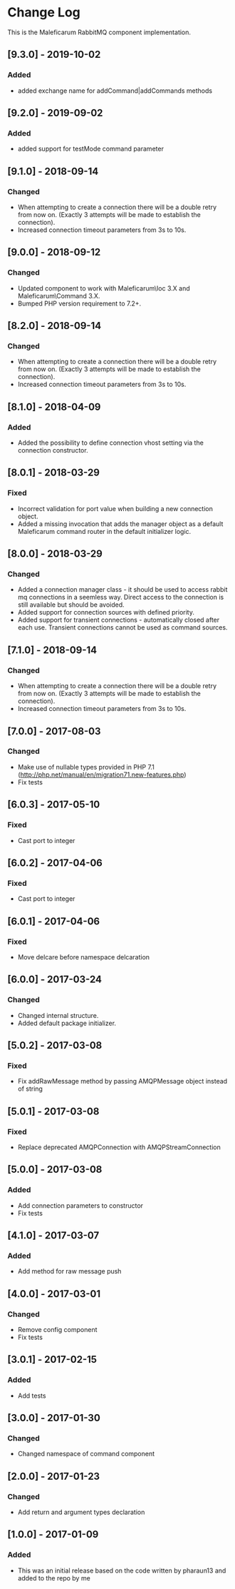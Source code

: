 # Change Log
This is the Maleficarum RabbitMQ component implementation. 

## [9.3.0] - 2019-10-02
### Added
- added exchange name for addCommand|addCommands methods

## [9.2.0] - 2019-09-02
### Added
- added support for testMode command parameter

## [9.1.0] - 2018-09-14
### Changed
- When attempting to create a connection there will be a double retry from now on. (Exactly 3 attempts will be made to establish the connection).
- Increased connection timeout parameters from 3s to 10s.

## [9.0.0] - 2018-09-12
### Changed
- Updated component to work with Maleficarum\Ioc 3.X and Maleficarum\Command 3.X.
- Bumped PHP version requirement to 7.2+.

## [8.2.0] - 2018-09-14
### Changed
- When attempting to create a connection there will be a double retry from now on. (Exactly 3 attempts will be made to establish the connection).
- Increased connection timeout parameters from 3s to 10s.

## [8.1.0] - 2018-04-09
### Added
- Added the possibility to define connection vhost setting via the connection constructor.

## [8.0.1] - 2018-03-29
### Fixed
- Incorrect validation for port value when building a new connection object.
- Added a missing invocation that adds the manager object as a default Maleficarum command router in the default initializer logic. 

## [8.0.0] - 2018-03-29
### Changed
- Added a connection manager class - it should be used to access rabbit mq connections in a seemless way. Direct access to the connection is still available but should be avoided.
- Added support for connection sources with defined priority.
- Added support for transient connections - automatically closed after each use. Transient connections cannot be used as command sources.

## [7.1.0] - 2018-09-14
### Changed
- When attempting to create a connection there will be a double retry from now on. (Exactly 3 attempts will be made to establish the connection).
- Increased connection timeout parameters from 3s to 10s.

## [7.0.0] - 2017-08-03
### Changed
- Make use of nullable types provided in PHP 7.1 (http://php.net/manual/en/migration71.new-features.php)
- Fix tests

## [6.0.3] - 2017-05-10
### Fixed
- Cast port to integer

## [6.0.2] - 2017-04-06
### Fixed
- Cast port to integer

## [6.0.1] - 2017-04-06
### Fixed
- Move delcare before namespace delcaration

## [6.0.0] - 2017-03-24
### Changed
- Changed internal structure.
- Added default package initializer.

## [5.0.2] - 2017-03-08
### Fixed
- Fix addRawMessage method by passing AMQPMessage object instead of string

## [5.0.1] - 2017-03-08
### Fixed
- Replace deprecated AMQPConnection with AMQPStreamConnection

## [5.0.0] - 2017-03-08
### Added
- Add connection parameters to constructor
- Fix tests

## [4.1.0] - 2017-03-07
### Added
- Add method for raw message push

## [4.0.0] - 2017-03-01
### Changed
- Remove config component
- Fix tests

## [3.0.1] - 2017-02-15
### Added
- Add tests

## [3.0.0] - 2017-01-30
### Changed
- Changed namespace of command component

## [2.0.0] - 2017-01-23
### Changed
- Add return and argument types declaration

## [1.0.0] - 2017-01-09
### Added
- This was an initial release based on the code written by pharaun13 and added to the repo by me
